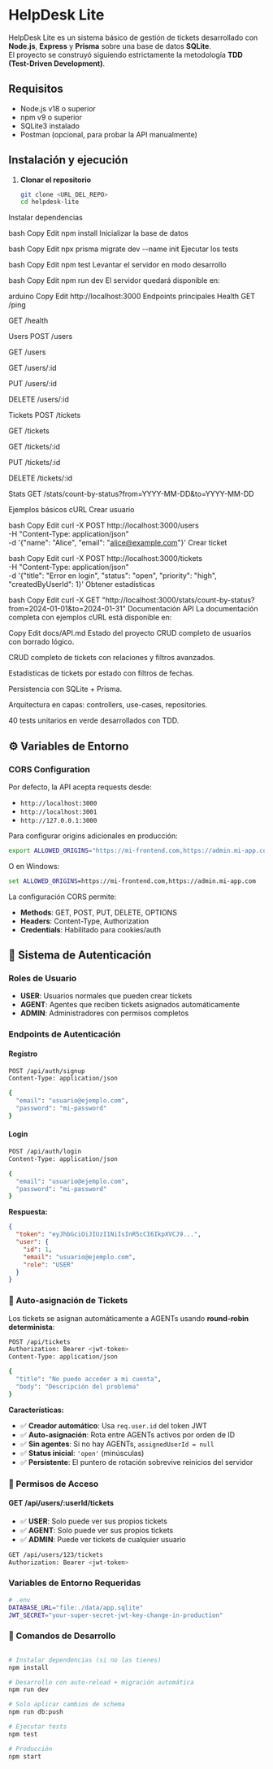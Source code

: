 # HelpDesk Lite

HelpDesk Lite es un sistema básico de gestión de tickets desarrollado con **Node.js**, **Express** y **Prisma** sobre una base de datos **SQLite**.  
El proyecto se construyó siguiendo estrictamente la metodología **TDD (Test-Driven Development)**.

## Requisitos

- Node.js v18 o superior  
- npm v9 o superior  
- SQLite3 instalado  
- Postman (opcional, para probar la API manualmente)

## Instalación y ejecución

1. **Clonar el repositorio**
   ```bash
   git clone <URL_DEL_REPO>
   cd helpdesk-lite
Instalar dependencias

bash
Copy
Edit
npm install
Inicializar la base de datos

bash
Copy
Edit
npx prisma migrate dev --name init
Ejecutar los tests

bash
Copy
Edit
npm test
Levantar el servidor en modo desarrollo

bash
Copy
Edit
npm run dev
El servidor quedará disponible en:

arduino
Copy
Edit
http://localhost:3000
Endpoints principales
Health
GET /ping

GET /health

Users
POST /users

GET /users

GET /users/:id

PUT /users/:id

DELETE /users/:id

Tickets
POST /tickets

GET /tickets

GET /tickets/:id

PUT /tickets/:id

DELETE /tickets/:id

Stats
GET /stats/count-by-status?from=YYYY-MM-DD&to=YYYY-MM-DD

Ejemplos básicos cURL
Crear usuario

bash
Copy
Edit
curl -X POST http://localhost:3000/users \
  -H "Content-Type: application/json" \
  -d '{"name": "Alice", "email": "alice@example.com"}'
Crear ticket

bash
Copy
Edit
curl -X POST http://localhost:3000/tickets \
  -H "Content-Type: application/json" \
  -d '{"title": "Error en login", "status": "open", "priority": "high", "createdByUserId": 1}'
Obtener estadísticas

bash
Copy
Edit
curl -X GET "http://localhost:3000/stats/count-by-status?from=2024-01-01&to=2024-01-31"
Documentación API
La documentación completa con ejemplos cURL está disponible en:

Copy
Edit
docs/API.md
Estado del proyecto
CRUD completo de usuarios con borrado lógico.

CRUD completo de tickets con relaciones y filtros avanzados.

Estadísticas de tickets por estado con filtros de fechas.

Persistencia con SQLite + Prisma.

Arquitectura en capas: controllers, use-cases, repositories.

40 tests unitarios en verde desarrollados con TDD.

## ⚙️ Variables de Entorno

### CORS Configuration

Por defecto, la API acepta requests desde:
- `http://localhost:3000` 
- `http://localhost:3001`
- `http://127.0.0.1:3000`

Para configurar origins adicionales en producción:

```bash
export ALLOWED_ORIGINS="https://mi-frontend.com,https://admin.mi-app.com"
```

O en Windows:
```cmd
set ALLOWED_ORIGINS=https://mi-frontend.com,https://admin.mi-app.com
```

La configuración CORS permite:
- **Methods**: GET, POST, PUT, DELETE, OPTIONS
- **Headers**: Content-Type, Authorization  
- **Credentials**: Habilitado para cookies/auth

## 🔐 Sistema de Autenticación 

### Roles de Usuario
- **USER**: Usuarios normales que pueden crear tickets
- **AGENT**: Agentes que reciben tickets asignados automáticamente  
- **ADMIN**: Administradores con permisos completos

### Endpoints de Autenticación

#### Registro
```bash
POST /api/auth/signup
Content-Type: application/json

{
  "email": "usuario@ejemplo.com",
  "password": "mi-password"
}
```

#### Login
```bash
POST /api/auth/login
Content-Type: application/json

{
  "email": "usuario@ejemplo.com", 
  "password": "mi-password"
}
```

**Respuesta:**
```json
{
  "token": "eyJhbGciOiJIUzI1NiIsInR5cCI6IkpXVCJ9...",
  "user": {
    "id": 1,
    "email": "usuario@ejemplo.com",
    "role": "USER"
  }
}
```

### 🎫 Auto-asignación de Tickets

Los tickets se asignan automáticamente a AGENTs usando **round-robin determinista**:

```bash
POST /api/tickets
Authorization: Bearer <jwt-token>
Content-Type: application/json

{
  "title": "No puedo acceder a mi cuenta",
  "body": "Descripción del problema"
}
```

**Características:**
- ✅ **Creador automático**: Usa `req.user.id` del token JWT
- ✅ **Auto-asignación**: Rota entre AGENTs activos por orden de ID
- ✅ **Sin agentes**: Si no hay AGENTs, `assignedUserId = null`
- ✅ **Status inicial**: `'open'` (minúsculas)
- ✅ **Persistente**: El puntero de rotación sobrevive reinicios del servidor

### 👥 Permisos de Acceso

#### GET /api/users/:userId/tickets
- ✅ **USER**: Solo puede ver sus propios tickets  
- ✅ **AGENT**: Solo puede ver sus propios tickets
- ✅ **ADMIN**: Puede ver tickets de cualquier usuario

```bash
GET /api/users/123/tickets
Authorization: Bearer <jwt-token>
```

### Variables de Entorno Requeridas

```bash
# .env
DATABASE_URL="file:./data/app.sqlite"
JWT_SECRET="your-super-secret-jwt-key-change-in-production"
```

### 🚀 Comandos de Desarrollo

```bash

# Instalar dependencias (si no las tienes)
npm install

# Desarrollo con auto-reload + migración automática
npm run dev

# Solo aplicar cambios de schema
npm run db:push

# Ejecutar tests
npm test

# Producción
npm start
```